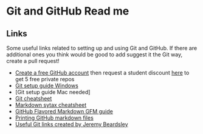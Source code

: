 # Git and GitHub Read me

## Links
Some useful links related to setting up and using Git and GitHub.  If there are additional ones you think would be good to add suggest it the Git way, create a pull request!

* [Create a free GitHub account](https://help.github.com/articles/signing-up-for-a-new-github-account/) then request a student discount [here](https://education.github.com/) to get 5 free private repos
* [Git setup guide Windows](https://gist.github.com/dmangiarelli/1a0ae107aaa5c478c51e)
* [Git setup guide Mac needed]
* [Git cheatsheet](http://www.git-tower.com/blog/git-cheat-sheet/)
* [Markdown sytax cheatsheet](http://stationinthemetro.com/wp-content/uploads/2013/04/Markdown_Cheat_Sheet_v1-1.pdf)
* [GitHub Flavored Markdown GFM guide](https://help.github.com/articles/github-flavored-markdown/)
* [Printing GitHub markdown files](https://gitprint.com/)
* [Useful Git links created by Jeremy Beardsley](https://gist.github.com/jeremybeardsley/43b1432120e244745454)

